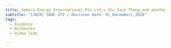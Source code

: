 ```yaml
---
title: Sahara Energy International Pte Ltd v Chu Said Thong and another
subtitle: "[2020] SGHC 272 / Decision Date: 9\_December\_2020"
tags:
  - Evidence
  - Witnesses
  - Video link

---
```

